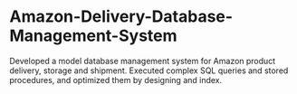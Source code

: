 # Amazon-Delivery-Database-Management-System
Developed a model database management system for Amazon product delivery, storage and shipment. Executed complex SQL queries and stored procedures, and optimized them by designing and index. 

